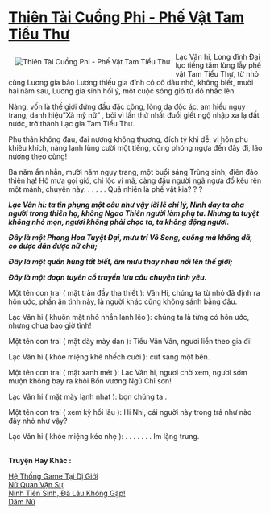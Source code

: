 <a href="https://utruyen.com/truyen/thien-tai-cuong-phi-phe-vat-tam-tieu-thu/17459/" title="Thiên Tài Cuồng Phi - Phế Vật Tam Tiểu Thư"><h1>Thiên Tài Cuồng Phi - Phế Vật Tam Tiểu Thư</h1></a><div style="display:table"><img align="right" style="float: left; padding: 10px;" src="https://utruyen.com/images/story/200x260/thien-tai-cuong-phi-phe-vat-tam-tieu-thu.jpg" alt="Thiên Tài Cuồng Phi - Phế Vật Tam Tiểu Thư">Lạc Vân hi, Long đình Đại lục tiếng tăm lừng lẫy phế vật Tam Tiểu Thư, từ nhỏ cùng Lương gia bảo Lương thiếu gia đính có cô dâu nhỏ, không biết, mười hai năm sau, Lương gia sinh hối ý, một cuộc sóng gió từ đó nhấc lên.<p></p>Nàng, vốn là thế giới đứng đầu đặc công, lòng dạ độc ác, am hiểu ngụy trang, danh hiệu”Xà mỹ nữ” , bởi vì lần thứ nhất đuổi giết ngộ nhập xa lạ đất nước, trở thành Lạc gia Tam Tiểu Thư.<p></p>Phụ thân không đau, đại nương không thương, đích tỷ khi dễ, vị hôn phu khiêu khích, nàng lạnh lùng cười một tiếng, cũng phóng ngựa đến đây đi, lão nương theo cùng!<p></p>Ba năm ẩn nhẫn, mười năm ngụy trang, một buổi sáng Trùng sinh, điên đảo thiên hạ! Hô mưa gọi gió, chỉ lộc vi mã, càng đấu người ngã ngựa đổ kêu rên một mảnh, chuyện này. . . . . . Quả nhiên là phế vật kia? ? ?<p></p>***<p></p>Lạc Vân hi: ta tin phụng một câu như vậy lời lẽ chí lý, Ninh dạy ta cha người trong thiên hạ, không Ngao Thiên người làm phụ ta. Nhưng ta tuyệt không nhỏ mọn, ngươi không phải chọc ta, ta không động ngươi.<p></p>Đây là một Phong Hoa Tuyệt Đại, mưu trí Vô Song, cuồng mà không dã, co được dãn được nữ chủ;<p></p>Đây là một quần hùng tất biết, âm mưu thay nhau nổi lên thế giới;<p></p>Đây là một đoạn tuyên cổ truyền lưu câu chuyện tình yêu.<p></p>***<p></p>Một tên con trai ( mặt tràn đầy tha thiết ): Vân Hi, chúng ta từ nhỏ đã định ra hôn ước, phần ân tình này, là người khác cũng không sánh bằng đâu.<p></p>Lạc Vân hi ( khuôn mặt nhỏ nhắn lạnh lẽo ): chúng ta là từng có hôn ước, nhưng chưa bao giờ tình!<p></p>Một tên con trai ( mặt dày mày dạn ): Tiểu Vân Vân, ngươi liền theo gia đi!<p></p>Lạc Vân hi ( khóe miệng khẽ nhếch cười ): cút sang một bên.<p></p>Một tên con trai ( mặt xanh mét ): Lạc Vân hi, ngươi chờ xem, ngươi sớm muộn không bay ra khỏi Bổn vương Ngũ Chỉ sơn!<p></p>Lạc Vân hi ( mặt mày lạnh nhạt ): bọn chúng ta .<p></p>Một tên con trai ( xem kỹ hồi lâu ): Hi Nhi, cái người này trong trả như nào đây nhỏ như vậy?<p></p>Lạc Vân hi ( khóe miệng kéo nhẹ ): . . . . . . . Im lặng trung.</div><p><br><b>Truyện Hay Khác :</b></p><a href="https://utruyen.com/truyen/he-thong-game-tai-di-gioi/17260/" alt="Hệ Thống Game Tại Dị Giới">Hệ Thống Game Tại Dị Giới</a><br/><a href="https://github.com/quanluxury/ngontinhhot/tree/master/truyenhay/17599/" alt="Nữ Quan Vận Sự">Nữ Quan Vận Sự</a><br/><a href="https://github.com/quanluxury/ngontinhhot/tree/master/truyenhay/18339/" alt="Ninh Tiên Sinh, Đã Lâu Không Gặp!">Ninh Tiên Sinh, Đã Lâu Không Gặp!</a><br/><a href="https://github.com/quanluxury/ngontinhhot/tree/master/truyenhay/18549/" alt="Dâm Nữ">Dâm Nữ</a><br/>